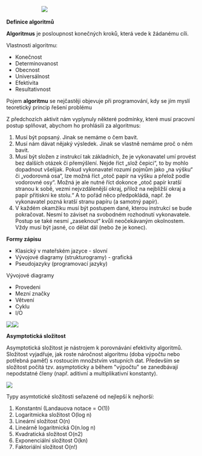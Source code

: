 ﻿`             `![](Aspose.Words.c89d2542-c82b-43e6-bc35-5f7fbf1fce77.001.png)

**Definice algoritmů**

**Algoritmus** je posloupnost konečných kroků, která vede k žádanému cíli.

Vlastnosti algoritmu:

- Konečnost
- Determinovanost
- Obecnost
- Universálnost
- Efektivita
- Resultativnost

Pojem **algoritmu** se nejčastěji objevuje při programování, kdy se jím myslí teoretický princip řešení problému 

Z předchozích aktivit nám vyplynuly některé podmínky, které musí pracovní postup splňovat, abychom ho prohlásili za algoritmus:

1. Musí být popsaný. Jinak se nemáme o čem bavit.
1. Musí nám dávat nějaký výsledek. Jinak se vlastně nemáme proč o něm bavit.
1. Musí být složen z instrukcí tak základních, že je vykonavatel umí provést bez dalších otázek či přemýšlení. Nejde říct „slož čepici“, to by mohlo dopadnout všelijak. Pokud vykonavatel rozumí pojmům jako „na výšku“ či „vodorovná osa“, lze možná říct „otoč papír na výšku a přelož podle vodorovné osy“. Možná je ale nutné říct dokonce „otoč papír kratší stranou k sobě, vezmi nejvzdálenější okraj, přilož na nejbližší okraj a papír přitiskni ke stolu.“ A to pořád něco předpokládá, např. že vykonavatel pozná kratší stranu papíru (a samotný papír).
1. V každém okamžiku musí být postupem dané, kterou instrukcí se bude pokračovat. Nesmí to záviset na svobodném rozhodnutí vykonavatele. Postup se také nesmí „zaseknout“ kvůli neočekávaným okolnostem. Vždy musí být jasné, co dělat dál (nebo že je konec).

**Formy zápisu**

- Klasický v mateřském jazyce - slovní
- Vývojové diagramy (strukturogramy) - grafická
- Pseudojazyky (programovací jazyky)

Vývojové diagramy

- Provedeni
- Mezní značky
- Větvení
- Cyklu
- I/O

![](Aspose.Words.c89d2542-c82b-43e6-bc35-5f7fbf1fce77.002.png)![](Aspose.Words.c89d2542-c82b-43e6-bc35-5f7fbf1fce77.003.png)

**Asymptotická složitost**

Asymptotická složitost je nástrojem k porovnávání efektivity algoritmů. Složitost vyjadřuje, jak roste náročnost algoritmu (doba výpočtu nebo potřebná paměť) s rostoucím množstvím vstupních dat. Především se složitost počítá tzv. asymptoticky a během "výpočtu" se zanedbávají nepodstatné členy (např. aditivní a multiplikativní konstanty).

![](Aspose.Words.c89d2542-c82b-43e6-bc35-5f7fbf1fce77.004.png)

Typy asymtotické složitosti seřazené od nejlepší k nejhorší:

1. Konstantní (Landauova notace = O(1))
1. Logaritmicka složitost O(log n)
1. Lineární složitost O(n)
1. Lineárně logaritmická O(n.log n)
1. Kvadratická složitost O(n2)
1. Exponenciální složitost O(kn)
1. Faktoriální složitost O(n!)
